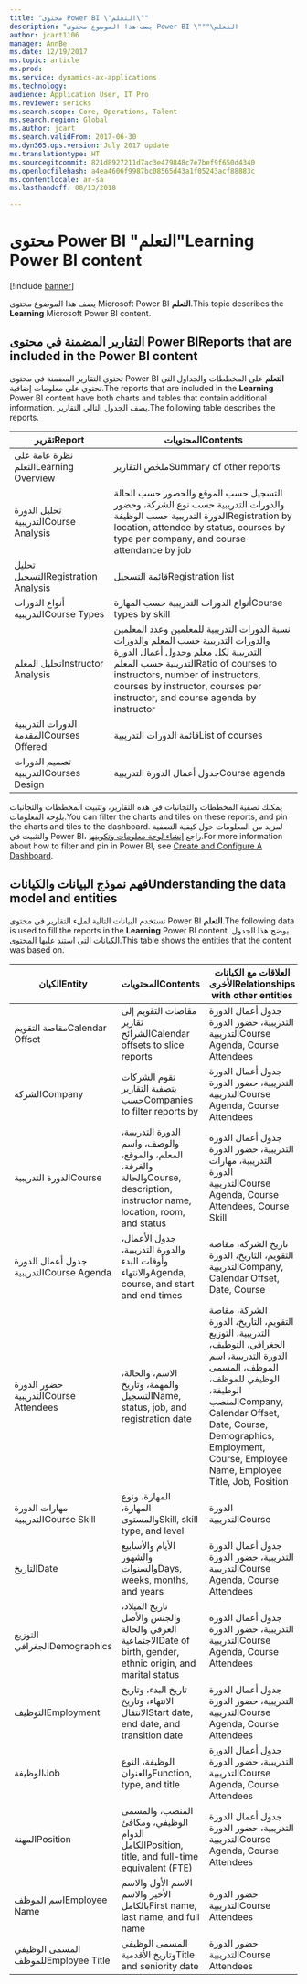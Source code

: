 ```yaml
---
title: "محتوى Power BI \"التعلم\""
description: "يصف هذا الموضوع محتوى Power BI \"التعلم‬‏‫\""
author: jcart1106
manager: AnnBe
ms.date: 12/19/2017
ms.topic: article
ms.prod: 
ms.service: dynamics-ax-applications
ms.technology: 
audience: Application User, IT Pro
ms.reviewer: sericks
ms.search.scope: Core, Operations, Talent
ms.search.region: Global
ms.author: jcart
ms.search.validFrom: 2017-06-30
ms.dyn365.ops.version: July 2017 update
ms.translationtype: HT
ms.sourcegitcommit: 821d8927211d7ac3e479848c7e7bef9f650d4340
ms.openlocfilehash: a4ea4606f9987bc08565d43a1f05243acf88883c
ms.contentlocale: ar-sa
ms.lasthandoff: 08/13/2018

---
```


# <a name="learning-power-bi-content"></a><span data-ttu-id="5ab74-103">محتوى Power BI "التعلم"</span><span class="sxs-lookup"><span data-stu-id="5ab74-103">Learning Power BI content</span></span>

[!include [banner](../includes/banner.md)]

<span data-ttu-id="5ab74-104">يصف هذا الموضوع محتوى Microsoft Power BI **التعلم**.</span><span class="sxs-lookup"><span data-stu-id="5ab74-104">This topic describes the **Learning** Microsoft Power BI content.</span></span>

## <a name="reports-that-are-included-in-the-power-bi-content"></a><span data-ttu-id="5ab74-105">التقارير المضمنة في محتوى Power BI</span><span class="sxs-lookup"><span data-stu-id="5ab74-105">Reports that are included in the Power BI content</span></span>

<span data-ttu-id="5ab74-106">تحتوي التقارير المضمنة في محتوى Power BI **التعلم** على المخططات والجداول التي تحتوي على معلومات إضافية.</span><span class="sxs-lookup"><span data-stu-id="5ab74-106">The reports that are included in the **Learning** Power BI content have both charts and tables that contain additional information.</span></span> <span data-ttu-id="5ab74-107">يصف الجدول التالي التقارير.</span><span class="sxs-lookup"><span data-stu-id="5ab74-107">The following table describes the reports.</span></span>

| <span data-ttu-id="5ab74-108">تقرير</span><span class="sxs-lookup"><span data-stu-id="5ab74-108">Report</span></span>                | <span data-ttu-id="5ab74-109">المحتويات</span><span class="sxs-lookup"><span data-stu-id="5ab74-109">Contents</span></span> |
|-----------------------|----------|
| <span data-ttu-id="5ab74-110">نظرة عامة على التعلم</span><span class="sxs-lookup"><span data-stu-id="5ab74-110">Learning Overview</span></span>     | <span data-ttu-id="5ab74-111">ملخص التقارير</span><span class="sxs-lookup"><span data-stu-id="5ab74-111">Summary of other reports</span></span> |
| <span data-ttu-id="5ab74-112">تحليل الدورة التدريبية</span><span class="sxs-lookup"><span data-stu-id="5ab74-112">Course Analysis</span></span>       | <span data-ttu-id="5ab74-113">التسجيل حسب الموقع والحضور حسب الحالة والدورات التدريبية حسب نوع الشركة، وحضور الدورة التدريبية حسب الوظيفة</span><span class="sxs-lookup"><span data-stu-id="5ab74-113">Registration by location, attendee by status, courses by type per company, and course attendance by job</span></span> |
| <span data-ttu-id="5ab74-114">تحليل التسجيل</span><span class="sxs-lookup"><span data-stu-id="5ab74-114">Registration Analysis</span></span> | <span data-ttu-id="5ab74-115">قائمة التسجيل</span><span class="sxs-lookup"><span data-stu-id="5ab74-115">Registration list</span></span> |
| <span data-ttu-id="5ab74-116">أنواع الدورات التدريبية</span><span class="sxs-lookup"><span data-stu-id="5ab74-116">Course Types</span></span>          | <span data-ttu-id="5ab74-117">أنواع الدورات التدريبية حسب المهارة</span><span class="sxs-lookup"><span data-stu-id="5ab74-117">Course types by skill</span></span> |
| <span data-ttu-id="5ab74-118">تحليل المعلم‬</span><span class="sxs-lookup"><span data-stu-id="5ab74-118">Instructor Analysis</span></span>   | <span data-ttu-id="5ab74-119">نسبة الدورات التدريبية للمعلمين وعدد المعلمين والدورات التدريبية حسب المعلم والدورات التدريبية لكل معلم وجدول أعمال الدورة التدريبية حسب المعلم</span><span class="sxs-lookup"><span data-stu-id="5ab74-119">Ratio of courses to instructors, number of instructors, courses by instructor, courses per instructor, and course agenda by instructor</span></span> |
| <span data-ttu-id="5ab74-120">الدورات التدريبية المقدمة</span><span class="sxs-lookup"><span data-stu-id="5ab74-120">Courses Offered</span></span>       | <span data-ttu-id="5ab74-121">قائمة الدورات التدريبية</span><span class="sxs-lookup"><span data-stu-id="5ab74-121">List of courses</span></span> |
| <span data-ttu-id="5ab74-122">تصميم الدورات التدريبية</span><span class="sxs-lookup"><span data-stu-id="5ab74-122">Courses Design</span></span>        | <span data-ttu-id="5ab74-123">جدول أعمال الدورة التدريبية</span><span class="sxs-lookup"><span data-stu-id="5ab74-123">Course agenda</span></span> |

<span data-ttu-id="5ab74-124">يمكنك تصفية المخططات والتجانبات في هذه التقارير، وتثبيت المخططات والتجانبات بلوحة المعلومات.</span><span class="sxs-lookup"><span data-stu-id="5ab74-124">You can filter the charts and tiles on these reports, and pin the charts and tiles to the dashboard.</span></span> <span data-ttu-id="5ab74-125">لمزيد من المعلومات حول كيفية التصفية والتثبيت في Power BI، راجع [إنشاء لوحة معلومات وتكوينها](https://powerbi.microsoft.com/en-us/guided-learning/powerbi-learning-4-2-create-configure-dashboards).</span><span class="sxs-lookup"><span data-stu-id="5ab74-125">For more information about how to filter and pin in Power BI, see [Create and Configure A Dashboard](https://powerbi.microsoft.com/en-us/guided-learning/powerbi-learning-4-2-create-configure-dashboards).</span></span>

## <a name="understanding-the-data-model-and-entities"></a><span data-ttu-id="5ab74-126">فهم نموذج البيانات والكيانات</span><span class="sxs-lookup"><span data-stu-id="5ab74-126">Understanding the data model and entities</span></span>

<span data-ttu-id="5ab74-127">تستخدم البيانات التالية لملء التقارير في محتوى Power BI **التعلم**.</span><span class="sxs-lookup"><span data-stu-id="5ab74-127">The following data is used to fill the reports in the **Learning** Power BI content.</span></span> <span data-ttu-id="5ab74-128">يوضح هذا الجدول الكيانات التي استند عليها المحتوى.</span><span class="sxs-lookup"><span data-stu-id="5ab74-128">This table shows the entities that the content was based on.</span></span>

| <span data-ttu-id="5ab74-129">الكيان</span><span class="sxs-lookup"><span data-stu-id="5ab74-129">Entity</span></span>           | <span data-ttu-id="5ab74-130">المحتويات</span><span class="sxs-lookup"><span data-stu-id="5ab74-130">Contents</span></span>                                                         | <span data-ttu-id="5ab74-131">العلاقات مع الكيانات الأخرى</span><span class="sxs-lookup"><span data-stu-id="5ab74-131">Relationships with other entities</span></span> |
|------------------|------------------------------------------------------------------|-----------------------------------|
| <span data-ttu-id="5ab74-132">مقاصة التقويم</span><span class="sxs-lookup"><span data-stu-id="5ab74-132">Calendar Offset</span></span>  | <span data-ttu-id="5ab74-133">مقاصات التقويم إلى تقارير الشرائح</span><span class="sxs-lookup"><span data-stu-id="5ab74-133">Calendar offsets to slice reports</span></span>                                | <span data-ttu-id="5ab74-134">جدول أعمال الدورة التدريبية، حضور الدورة التدريبية</span><span class="sxs-lookup"><span data-stu-id="5ab74-134">Course Agenda, Course Attendees</span></span> |
| <span data-ttu-id="5ab74-135">الشركة</span><span class="sxs-lookup"><span data-stu-id="5ab74-135">Company</span></span>          | <span data-ttu-id="5ab74-136">تقوم الشركات بتصفية التقارير حسب</span><span class="sxs-lookup"><span data-stu-id="5ab74-136">Companies to filter reports by</span></span>                                   | <span data-ttu-id="5ab74-137">جدول أعمال الدورة التدريبية، حضور الدورة التدريبية</span><span class="sxs-lookup"><span data-stu-id="5ab74-137">Course Agenda, Course Attendees</span></span> |
| <span data-ttu-id="5ab74-138">الدورة التدريبية</span><span class="sxs-lookup"><span data-stu-id="5ab74-138">Course</span></span>           | <span data-ttu-id="5ab74-139">الدورة التدريبية، والوصف، واسم المعلم، والموقع، والغرفة، والحالة</span><span class="sxs-lookup"><span data-stu-id="5ab74-139">Course, description, instructor name, location, room, and status</span></span> | <span data-ttu-id="5ab74-140">جدول أعمال الدورة التدريبية، حضور الدورة التدريبية، مهارات الدورة التدريبية</span><span class="sxs-lookup"><span data-stu-id="5ab74-140">Course Agenda, Course Attendees, Course Skill</span></span> |
| <span data-ttu-id="5ab74-141">جدول أعمال الدورة التدريبية</span><span class="sxs-lookup"><span data-stu-id="5ab74-141">Course Agenda</span></span>    | <span data-ttu-id="5ab74-142">جدول الأعمال، والدورة التدريبية، وأوقات البدء والانتهاء</span><span class="sxs-lookup"><span data-stu-id="5ab74-142">Agenda, course, and start and end times</span></span>                          | <span data-ttu-id="5ab74-143">تاريخ الشركة، مقاصة التقويم، التاريخ، الدورة التدريبية</span><span class="sxs-lookup"><span data-stu-id="5ab74-143">Company, Calendar Offset, Date, Course</span></span> |
| <span data-ttu-id="5ab74-144">حضور الدورة التدريبية</span><span class="sxs-lookup"><span data-stu-id="5ab74-144">Course Attendees</span></span> | <span data-ttu-id="5ab74-145">الاسم، والحالة، والمهمة، وتاريخ التسجيل</span><span class="sxs-lookup"><span data-stu-id="5ab74-145">Name, status, job, and registration date</span></span>                         | <span data-ttu-id="5ab74-146">الشركة، مقاصة التقويم، التاريخ، الدورة التدريبية، التوزيع الجغرافي، التوظيف، الدورة التدريبية، اسم الموظف، المسمى الوظيفي للموظف، الوظيفة، المنصب</span><span class="sxs-lookup"><span data-stu-id="5ab74-146">Company, Calendar Offset, Date, Course, Demographics, Employment, Course, Employee Name, Employee Title, Job, Position</span></span> |
| <span data-ttu-id="5ab74-147">مهارات الدورة التدريبية</span><span class="sxs-lookup"><span data-stu-id="5ab74-147">Course Skill</span></span>     | <span data-ttu-id="5ab74-148">المهارة، ونوع المهارة، والمستوى</span><span class="sxs-lookup"><span data-stu-id="5ab74-148">Skill, skill type, and level</span></span>                                     | <span data-ttu-id="5ab74-149">الدورة التدريبية</span><span class="sxs-lookup"><span data-stu-id="5ab74-149">Course</span></span> |
| <span data-ttu-id="5ab74-150">التاريخ</span><span class="sxs-lookup"><span data-stu-id="5ab74-150">Date</span></span>             | <span data-ttu-id="5ab74-151">الأيام والأسابيع والشهور والسنوات</span><span class="sxs-lookup"><span data-stu-id="5ab74-151">Days, weeks, months, and years</span></span>                                   | <span data-ttu-id="5ab74-152">جدول أعمال الدورة التدريبية، حضور الدورة التدريبية</span><span class="sxs-lookup"><span data-stu-id="5ab74-152">Course Agenda, Course Attendees</span></span> |
| <span data-ttu-id="5ab74-153">التوزيع الجغرافي</span><span class="sxs-lookup"><span data-stu-id="5ab74-153">Demographics</span></span>     | <span data-ttu-id="5ab74-154">تاريخ الميلاد، والجنس والأصل العرقي والحالة الاجتماعية</span><span class="sxs-lookup"><span data-stu-id="5ab74-154">Date of birth, gender, ethnic origin, and marital status</span></span>         | <span data-ttu-id="5ab74-155">جدول أعمال الدورة التدريبية، حضور الدورة التدريبية</span><span class="sxs-lookup"><span data-stu-id="5ab74-155">Course Agenda, Course Attendees</span></span> |
| <span data-ttu-id="5ab74-156">التوظيف</span><span class="sxs-lookup"><span data-stu-id="5ab74-156">Employment</span></span>       | <span data-ttu-id="5ab74-157">تاريخ البدء، وتاريخ الانتهاء، وتاريخ الانتقال</span><span class="sxs-lookup"><span data-stu-id="5ab74-157">Start date, end date, and transition date</span></span>                        | <span data-ttu-id="5ab74-158">جدول أعمال الدورة التدريبية، حضور الدورة التدريبية</span><span class="sxs-lookup"><span data-stu-id="5ab74-158">Course Agenda, Course Attendees</span></span> |
| <span data-ttu-id="5ab74-159">الوظيفة</span><span class="sxs-lookup"><span data-stu-id="5ab74-159">Job</span></span>              | <span data-ttu-id="5ab74-160">الوظيفة، النوع والعنوان</span><span class="sxs-lookup"><span data-stu-id="5ab74-160">Function, type, and title</span></span>                                        | <span data-ttu-id="5ab74-161">جدول أعمال الدورة التدريبية، حضور الدورة التدريبية</span><span class="sxs-lookup"><span data-stu-id="5ab74-161">Course Agenda, Course Attendees</span></span> |
| <span data-ttu-id="5ab74-162">المهنة</span><span class="sxs-lookup"><span data-stu-id="5ab74-162">Position</span></span>         | <span data-ttu-id="5ab74-163">المنصب، والمسمى الوظيفي، ومكافئ الدوام الكامل‬</span><span class="sxs-lookup"><span data-stu-id="5ab74-163">Position, title, and full-time equivalent (FTE)</span></span>                  | <span data-ttu-id="5ab74-164">جدول أعمال الدورة التدريبية، حضور الدورة التدريبية</span><span class="sxs-lookup"><span data-stu-id="5ab74-164">Course Agenda, Course Attendees</span></span> |
| <span data-ttu-id="5ab74-165">اسم الموظف</span><span class="sxs-lookup"><span data-stu-id="5ab74-165">Employee Name</span></span>    | <span data-ttu-id="5ab74-166">الاسم الأول والاسم الأخير والاسم بالكامل</span><span class="sxs-lookup"><span data-stu-id="5ab74-166">First name, last name, and full name</span></span>                             | <span data-ttu-id="5ab74-167">حضور الدورة التدريبية</span><span class="sxs-lookup"><span data-stu-id="5ab74-167">Course Attendees</span></span> |
| <span data-ttu-id="5ab74-168">المسمى الوظيفي للموظف</span><span class="sxs-lookup"><span data-stu-id="5ab74-168">Employee Title</span></span>   | <span data-ttu-id="5ab74-169">المسمى الوظيفي وتاريخ الأقدمية</span><span class="sxs-lookup"><span data-stu-id="5ab74-169">Title and seniority date</span></span>                                         | <span data-ttu-id="5ab74-170">حضور الدورة التدريبية</span><span class="sxs-lookup"><span data-stu-id="5ab74-170">Course Attendees</span></span> |


